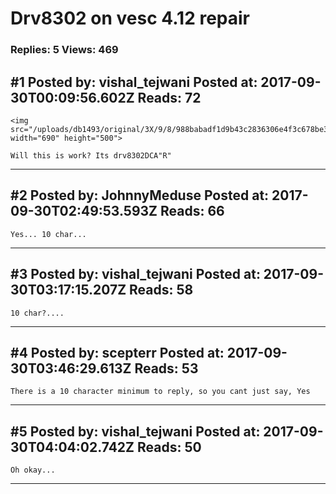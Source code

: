 # Drv8302 on vesc 4.12 repair

### Replies: 5 Views: 469

## \#1 Posted by: vishal_tejwani Posted at: 2017-09-30T00:09:56.602Z Reads: 72

```
<img src="/uploads/db1493/original/3X/9/8/988babadf1d9b43c2836306e4f3c678be342b001.jpg" width="690" height="500">

Will this is work? Its drv8302DCA"R"
```

---
## \#2 Posted by: JohnnyMeduse Posted at: 2017-09-30T02:49:53.593Z Reads: 66

```
Yes... 10 char...
```

---
## \#3 Posted by: vishal_tejwani Posted at: 2017-09-30T03:17:15.207Z Reads: 58

```
10 char?....
```

---
## \#4 Posted by: scepterr Posted at: 2017-09-30T03:46:29.613Z Reads: 53

```
There is a 10 character minimum to reply, so you cant just say, Yes
```

---
## \#5 Posted by: vishal_tejwani Posted at: 2017-09-30T04:04:02.742Z Reads: 50

```
Oh okay...
```

---
